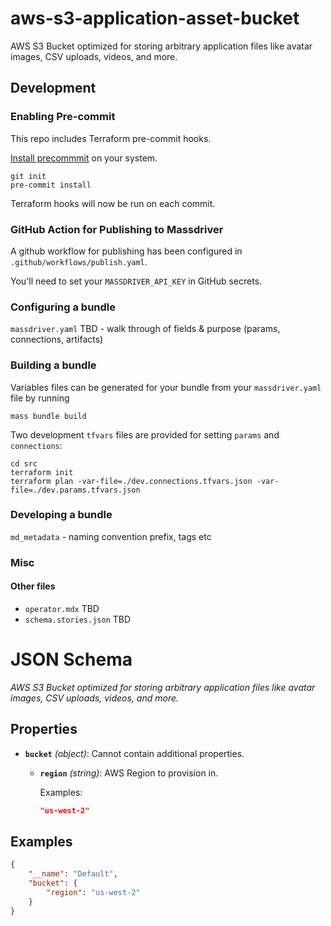 # aws-s3-application-asset-bucket

AWS S3 Bucket optimized for storing arbitrary application files like avatar images, CSV uploads, videos, and more.

## Development

### Enabling Pre-commit

This repo includes Terraform pre-commit hooks.

[Install precommmit](https://pre-commit.com/index.html#installation) on your system.

```shell
git init
pre-commit install
```

Terraform hooks will now be run on each commit.

### GitHub Action for Publishing to Massdriver

A github workflow for publishing has been configured in `.github/workflows/publish.yaml`.

You'll need to set your `MASSDRIVER_API_KEY` in GitHub secrets.

### Configuring a bundle

`massdriver.yaml` TBD - walk through of fields & purpose (params, connections, artifacts)

### Building a bundle

Variables files can be generated for your bundle from your `massdriver.yaml` file by running

```shell
mass bundle build
```

Two development `tfvars` files are provided for setting `params` and `connections`:

```shell
cd src
terraform init
terraform plan -var-file=./dev.connections.tfvars.json -var-file=./dev.params.tfvars.json
```

### Developing a bundle

`md_metadata` - naming convention prefix, tags etc

### Misc

#### Other files
* `operator.mdx` TBD
* `schema.stories.json` TBD
# JSON Schema

*AWS S3 Bucket optimized for storing arbitrary application files like avatar images, CSV uploads, videos, and more.*

## Properties

- **`bucket`** *(object)*: Cannot contain additional properties.
  - **`region`** *(string)*: AWS Region to provision in.

    Examples:
    ```json
    "us-west-2"
    ```

## Examples

  ```json
  {
      "__name": "Default",
      "bucket": {
          "region": "us-west-2"
      }
  }
  ```

